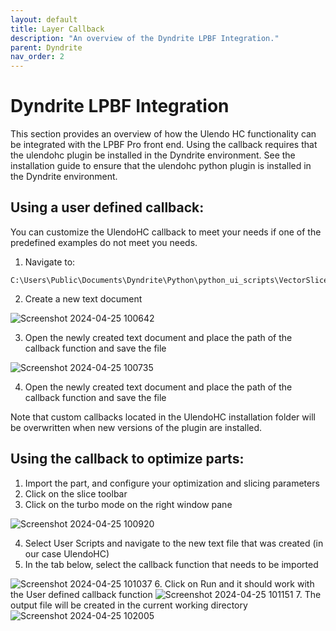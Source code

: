 ```yaml
---
layout: default
title: Layer Callback 
description: "An overview of the Dyndrite LPBF Integration."
parent: Dyndrite
nav_order: 2
---
```


# Dyndrite LPBF Integration
This section provides an overview of how the Ulendo HC functionality can be integrated with the LPBF Pro front end.
Using the callback requires that the ulendohc plugin be installed in the Dyndrite environment. See the installation guide to ensure that the ulendohc python plugin is installed in the Dyndrite environment.

## Using a user defined callback: 
You can customize the UlendoHC callback to meet your needs if one of the predefined examples do not meet you needs. 

 1. Navigate to: 
 ```
 C:\Users\Public\Documents\Dyndrite\Python\python_ui_scripts\VectorSlice
 ```
 2. Create a new text document

![Screenshot 2024-04-25 100642](https://github.com/S2AUlendo/HeatCompensation-Docs/assets/29451862/62ae99a6-5894-4fcd-bca3-0e0914617a18)

 3. Open the newly created text document and place the path of the callback function and save the file 

![Screenshot 2024-04-25 100735](https://github.com/S2AUlendo/HeatCompensation-Docs/assets/29451862/05c746a3-e3dc-43c4-b8a2-8ac8451480f1)

 4. Open the newly created text document and place the path of the callback function and save the file 
 
Note that custom callbacks located in the UlendoHC installation folder will be overwritten when new versions of the plugin are installed.

## Using the callback to optimize parts:
 1. Import the part, and configure your optimization and slicing parameters
 2. Click on the slice toolbar
 3. Click on the turbo mode on the right window pane

 ![Screenshot 2024-04-25 100920](https://github.com/S2AUlendo/HeatCompensation-Docs/assets/29451862/5734279e-581a-4ddb-bda2-c245772070d6)
 
 4. Select User Scripts and navigate to the new text file that was created (in our case UlendoHC)
 5. In the tab below, select the callback function that needs to be imported

![Screenshot 2024-04-25 101037](https://github.com/S2AUlendo/HeatCompensation-Docs/assets/29451862/86ec56a0-9fc7-41c0-b539-100bb9abd0a1)
 6. Click on Run and it should work with the User defined callback function
![Screenshot 2024-04-25 101151](https://github.com/S2AUlendo/HeatCompensation-Docs/assets/29451862/bd5e197f-f572-4768-a7ea-2f8f608e4157)
 7. The output file will be created in the current working directory 
![Screenshot 2024-04-25 102005](https://github.com/S2AUlendo/HeatCompensation-Docs/assets/29451862/a1124650-40fa-4057-a70e-d12ab812a28a)



 
 
